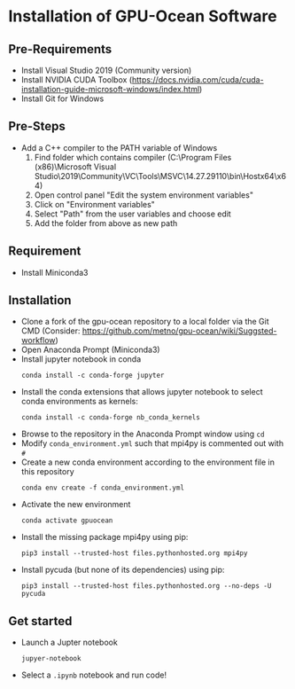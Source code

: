 # Installation of GPU-Ocean Software

## Pre-Requirements
-   Install Visual Studio 2019 (Community version)
-   Install NVIDIA CUDA Toolbox (https://docs.nvidia.com/cuda/cuda-installation-guide-microsoft-windows/index.html)
-   Install Git for Windows

## Pre-Steps
-   Add a C++ compiler to the PATH variable of Windows
    1.  Find folder which contains compiler (C:\Program Files (x86)\Microsoft Visual Studio\2019\Community\VC\Tools\MSVC\14.27.29110\bin\Hostx64\x64)
    2.  Open control panel "Edit the system environment variables"
    3.  Click on "Environment variables"
    4.  Select "Path" from the user variables and choose edit
    5.  Add the folder from above as new path

## Requirement
-   Install Miniconda3

## Installation
-   Clone a fork of the gpu-ocean repository to a local folder via the Git CMD (Consider: https://github.com/metno/gpu-ocean/wiki/Suggsted-workflow)
-   Open Anaconda Prompt (Miniconda3)
-   Install jupyter notebook in conda
    ```
    conda install -c conda-forge jupyter
    ```
-   Install the conda extensions that allows jupyter notebook to select conda environments as kernels:
    ```
    conda install -c conda-forge nb_conda_kernels
    ```
-   Browse to the repository in the Anaconda Prompt window using ```cd```
-   Modify ```conda_environment.yml``` such that mpi4py is commented out with ```#```
-   Create a new conda environment according to the environment file in this repository
    ```
    conda env create -f conda_environment.yml
    ```
-   Activate the new environment
    ```
    conda activate gpuocean
    ```
-   Install the missing package mpi4py using pip:
    ```
    pip3 install --trusted-host files.pythonhosted.org mpi4py
-   Install pycuda (but none of its dependencies) using pip:
    ```
    pip3 install --trusted-host files.pythonhosted.org --no-deps -U pycuda
    ```

## Get started 
-   Launch a Jupter notebook
    ```
    jupyer-notebook
    ```
-   Select a ```.ipynb``` notebook and run code!


